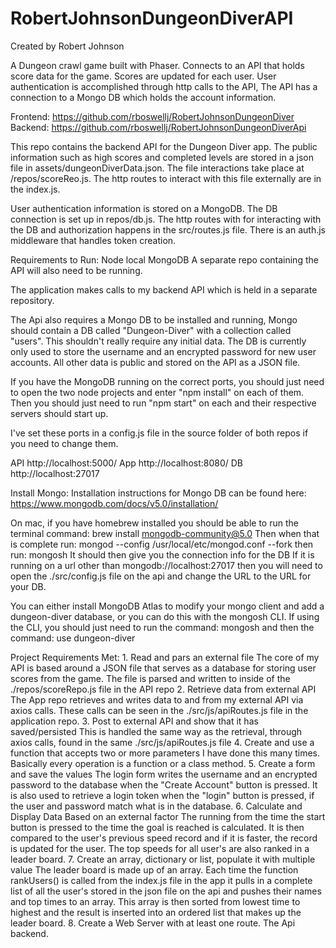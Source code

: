 # RobertJohnsonDungeonDiverAPI

Created by Robert Johnson

A Dungeon crawl game built with Phaser.
Connects to an API that holds score data for the game.
Scores are updated for each user.
User authentication is accomplished through http calls to the API,
The API has a connection to a Mongo DB which holds the account information.

Frontend:
https://github.com/rboswellj/RobertJohnsonDungeonDiver
Backend:
https://github.com/rboswellj/RobertJohnsonDungeonDiverApi

This repo contains the backend API for the Dungeon Diver app. The public information
such as high scores and completed levels are stored in a json file in assets/dungeonDiverData.json.
The file interactions take place at /repos/scoreReo.js. The http routes to interact with this file
externally are in the index.js.

User authentication information is stored on a MongoDB. The DB connection is set up in repos/db.js.
The http routes with for interacting with the DB and authorization happens in the src/routes.js file.
There is an auth.js middleware that handles token creation. 

Requirements to Run:
Node
local MongoDB
A separate repo containing the API will also need to be running.

The application makes calls to my backend API which is held in a separate repository.

The Api also requires a Mongo DB to be installed and running, 
Mongo should contain a DB called "Dungeon-Diver" with a collection called "users".
This shouldn't really require any initial data. 
The DB is currently only used to store the username and an encrypted password
for new user accounts. All other data is public and stored on the API as a JSON file.

If you have the MongoDB running on the correct ports, you should just need to open the two node projects and
enter "npm install" on each of them. 
Then you should just need to run "npm start" on each and their respective servers should start up.

I've set these ports in a config.js file in the source folder of both repos if you need to change them.

API http://localhost:5000/
App http://localhost:8080/
DB http://localhost:27017

Install Mongo:
Installation instructions for Mongo DB can be found here:
https://www.mongodb.com/docs/v5.0/installation/

On mac, if you have homebrew installed you should be able
to run the terminal command:
brew install mongodb-community@5.0
Then when that is complete run:
mongod --config /usr/local/etc/mongod.conf --fork
then run:
mongosh
It should then give you the connection info for the DB
If it is running on a url other than mongodb://localhost:27017
then you will need to open the ./src/config.js file on the api
and change the URL to the URL for your DB.

You can either install MongoDB Atlas to modify your mongo client and
add a dungeon-diver database, or you can do this with the mongosh CLI.
If using the CLI, you should just need to run the command:
mongosh
and then the command:
use dungeon-diver

Project Requirements Met:
    1. Read and pars an external file
        The core of my API is based around a JSON file that serves as a database for storing user scores from the game.
        The file is parsed and written to inside of the ./repos/scoreRepo.js file in the API repo
    2. Retrieve data from external API
        The App repo retrieves and writes data to and from my external API via axios calls. These calls can be seen
        in the ./src/js/apiRoutes.js file in the application repo.
    3. Post to external API and show that it has saved/persisted
        This is handled the same way as the retrieval, through axios calls, found in the same ./src/js/apiRoutes.js file
    4. Create and use a function that accepts two or more parameters
        I have done this many times. Basically every operation is a function or a class method.
    5. Create a form and save the values
        The login form writes the username and an encrypted password to the database when the "Create Account" button
        is pressed. It is also used to retrieve a login token when the "login" button is pressed, if the user and password
        match what is in the database.
    6. Calculate and Display Data Based on an external factor
        The running from the time the start button is pressed to the time the goal is reached is calculated. It is then
        compared to the user's previous speed record and if it is faster, the record is updated for the user. The top 
        speeds for all user's are also ranked in a leader board.
    7. Create an array, dictionary or list, populate it with multiple value
        The leader board is made up of an array. Each time the function rankUsers() is called from the index.js file in the app
        it pulls in a complete list of all the user's stored in the json file on the api and pushes their names and top times to
        an array. This array is then sorted from lowest time to highest and the result is inserted into an ordered list that makes
        up the leader board.
    8. Create a Web Server with at least one route.
        The Api backend.
    
    
    




